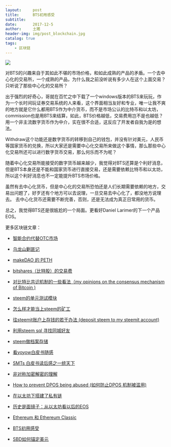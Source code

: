 ```yaml
---
layout:     post
title:      BTS初用感受
subtitle:   
date:       2017-12-5
author:     土猪
header-img: img/post_blockchain.jpg
catalog: true
tags:
    - 区块链
---
```


![](https://steemitimages.com/DQmRody19spQCrgxGBaNAh3CApqMTuAriTK6sfPoQgzaZYi/image.png)

对BTS的兴趣来自于其如此不堪的市场价格，和如此成熟的产品的矛盾。一个去中心化的交易所，一个成熟的产品，为什么我之前没听说有多少人在这个上面交易？只听说了那些中心化的交易所？


出于强烈的好奇心，哥就在百忙之中下载了一个windows版本的BTS来玩玩，作为一个长时间玩证券交易系统的人来看，这个界面相当友好和专业，唯一让我不爽的地方就是它什么都用BTS作为中介货币，而不是市场公认的比特币和以太坊，commission也是用BTS来结算，如此，BTS价格越低，交易费用岂不是也越低？用一个非主流数字货币作为中介，实在很不合适，这反应了开发者自我为是的想法。


Withdraw这个功能还是数字货币的转移到自己的钱包，并没有针对美元，人民币等国家货币的兑换，所以大家还是需要中心化交易所来做这个事情，那么那些中心化交易所还可以进行数字货币交易，那么何乐而不为呢？


随着中心化交易所能接受的数字货币越来越少，我觉得对BTS还算是个利好消息，但是BTS本身还是不能和国家货币进行直接交易，还是需要依赖比特币和以太坊，所以这个利好消息也不一定能提升BTS市场价格。



虽然有去中心化货币，但是中心化的交易所恐怕还是人们长期需要依赖的地方，交易出问题了，好歹还有个地方可以去说理，一旦交易去中心化了，都没地方说理去。 去中心化货币还需要不断完善，否则，还是无法成为真正日常用的货币。


总之，我觉得BTS还是很尴尬的一个局面。更看好Daniel Larimer的下一个产品EOS。



更多区块链文章：

- [智能合约代替OTC市场](http://livinginau.life/2019/12/10/%E6%99%BA%E8%83%BD%E5%90%88%E7%BA%A6%E4%BB%A3%E6%9B%BFotc%E5%B8%82%E5%9C%BA/)
- 
  [乌龙山剿匪记](http://livinginau.life/2019/11/25/%E4%B9%8C%E9%BE%99%E5%B1%B1%E5%89%BF%E5%8C%AA%E8%AE%B0/)

- 
  [makeDAO 的 PETH](http://livinginau.life/2019/11/16/makeDAO_peth/)

- 
  [bitshares（比特股）的交易费](http://livinginau.life/2019/11/16/bitshares-%E6%AF%94%E7%89%B9%E8%82%A1-%E7%9A%84%E4%BA%A4%E6%98%93%E8%B4%B9/)

- 
  [对比特比共识机制的一些看法（my opinions on the consensus mechanism of Bitcoin )](http://livinginau.life/2019/03/05/%E5%AF%B9%E6%AF%94%E7%89%B9%E6%AF%94%E5%85%B1%E8%AF%86%E6%9C%BA%E5%88%B6%E7%9A%84%E4%B8%80%E4%BA%9B%E7%9C%8B%E6%B3%95/)

- 
  [steem的单元测试模块](http://livinginau.life/2018/10/23/steem%E7%9A%84%E5%8D%95%E5%85%83%E6%B5%8B%E8%AF%95%E6%A8%A1%E5%9D%97/)

- 
  [怎么样才能当上steem的矿工](http://livinginau.life/2018/10/20/%E6%80%8E%E4%B9%88%E6%A0%B7%E6%89%8D%E8%83%BD%E5%BD%93%E4%B8%8Asteem%E7%9A%84%E7%9F%BF%E5%B7%A5/)

- 
  [往steemit账户上存钱的若干办法 (deposit steem to my steemit account)](http://livinginau.life/2018/10/20/%E5%BE%80steemit%E8%B4%A6%E6%88%B7%E4%B8%8A%E5%AD%98%E9%92%B1%E7%9A%84%E8%8B%A5%E5%B9%B2%E5%8A%9E%E6%B3%95/)

- 
  [利用steem sql 寻找同城好友](http://livinginau.life/2018/10/20/%E5%88%A9%E7%94%A8steem-sql-%E5%AF%BB%E6%89%BE%E5%90%8C%E5%9F%8E%E5%A5%BD%E5%8F%8B/)

- 
  [steem做档案存储](http://livinginau.life/2018/10/20/steem-%E5%81%9A%E6%A1%A3%E6%A1%88%E5%AD%98%E5%82%A8/)

- 
  [看yoyow白皮书随感](http://livinginau.life/2018/01/16/%E7%9C%8Byoyow%E7%99%BD%E7%9A%AE%E4%B9%A6%E9%9A%8F%E6%84%9F/)

- 
  [SMTs 白皮书读后感之一统天下](http://livinginau.life/2017/12/06/SMTs-%E7%99%BD%E7%9A%AE%E4%B9%A6%E8%AF%BB%E5%90%8E%E6%84%9F%E4%B9%8B%E4%B8%80%E7%BB%9F%E5%A4%A9%E4%B8%8B/)

- 
  [非对称加密解密的理解](http://livinginau.life/2017/12/05/%E9%9D%9E%E5%AF%B9%E7%A7%B0%E5%8A%A0%E5%AF%86%E8%A7%A3%E5%AF%86%E7%9A%84%E7%90%86%E8%A7%A3/)

- 
  [How to prevent DPOS being abused (如何防止DPOS 机制被滥用)](http://livinginau.life/2017/12/05/%E5%A6%82%E4%BD%95%E9%98%B2%E6%AD%A2DPOS-%E6%9C%BA%E5%88%B6%E8%A2%AB%E6%BB%A5%E7%94%A8/)

- 
  [在以太坊下搭建了私有链](http://livinginau.life/2017/12/05/%E5%9C%A8%E4%BB%A5%E5%A4%AA%E5%9D%8A%E4%B8%8B%E6%90%AD%E5%BB%BA%E4%BA%86%E7%A7%81%E6%9C%89%E9%93%BE/)

- 
  [历史是面镜子：从以太坊看以后的EOS](http://livinginau.life/2017/12/05/%E4%BB%8E%E4%BB%A5%E5%A4%AA%E5%9D%8A%E7%9C%8B%E4%BB%A5%E5%90%8E%E7%9A%84EOS/)

- 
  [Ethereum 和 Ethereum Classic](http://livinginau.life/2017/12/05/Ethereum-%E5%92%8C-Ethereum-Classic/)

- 
  [BTS初用感受](http://livinginau.life/2017/12/05/BTS%E5%88%9D%E7%94%A8%E6%84%9F%E5%8F%97/)

- [SBD如何锚定美元](http://livinginau.life/2017/10/05/sbd-peg-to-usd/)